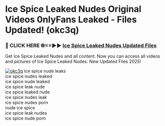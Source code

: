# Ice Spice Leaked Nudes Original Videos 0nlyFans Leaked - Files Updated! (okc3q)

<h3>🔴 CLICK HERE 🌐==►► <a href="https://tinyurl.com/52m3yx9h" rel="nofollow">Ice Spice Leaked Nudes Updated Files</a></h3>

Get Ice Spice Leaked Nudes and all content. Now you can access all videos and pictures of Ice Spice Leaked Nudes. New Updated Files 2025!

[![okc3q](https://i.imgur.com/TnHtlc8.gif)](https://tinyurl.com/52m3yx9h)
ice spice nude leaks<br>
ice spice nudes leaked<br>
ice spice nude leaked<br>
ice spice leak nude<br>
ice spice leaked nude<br>
ice spice nudes leak<br>
ice spice nudes porn<br>
nude ice spice<br>
ice spice leak nudes<br>
ice spice nude porn